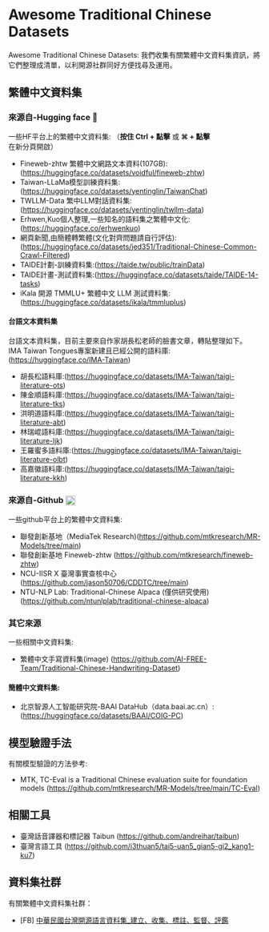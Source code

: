 # Awesome Traditional Chinese Datasets
Awesome Traditional Chinese Datasets: 
我們收集有關繁體中文資料集資訊，將它們整理成清單，以利開源社群同好方便找尋及運用。

## 繁體中文資料集

### 來源自-Hugging face 🤗
一些HF平台上的繁體中文資料集: （**按住 Ctrl + 點擊** 或 **⌘ + 點擊** 在新分頁開啟）
- Fineweb-zhtw 繁體中文網路文本資料(107GB):(https://huggingface.co/datasets/voidful/fineweb-zhtw)
- Taiwan-LLaMa模型訓練資料集:(https://huggingface.co/datasets/yentinglin/TaiwanChat)
- TWLLM-Data 繁中LLM對話資料集:(https://huggingface.co/datasets/yentinglin/twllm-data)
- Erhwen,Kuo個人整理,一些知名的語料集之繁體中文化:(https://huggingface.co/erhwenkuo)
- 網頁新聞,由簡體轉繁體(文化對齊問題請自行評估):(https://huggingface.co/datasets/jed351/Traditional-Chinese-Common-Crawl-Filtered)
- TAIDE計劃-訓練資料集:(https://taide.tw/public/trainData)
- TAIDE計畫-測試資料集:(https://huggingface.co/datasets/taide/TAIDE-14-tasks)
- iKala 開源 TMMLU+ 繁體中文 LLM 測試資料集:(https://huggingface.co/datasets/ikala/tmmluplus)

#### 台語文本資料集
台語文本資料集，目前主要來自作家胡長松老師的臉書文章，轉貼整理如下。
IMA Taiwan Tongues專案新建且已經公開的語料庫:(https://huggingface.co/IMA-Taiwan)
- 胡長松語料庫:(https://huggingface.co/datasets/IMA-Taiwan/taigi-literature-ots)
- 陳金順語料庫:(https://huggingface.co/datasets/IMA-Taiwan/taigi-literature-tks)
- 洪明道語料庫:(https://huggingface.co/datasets/IMA-Taiwan/taigi-literature-abt)
- 林瑞崐語料庫:(https://huggingface.co/datasets/IMA-Taiwan/taigi-literature-ljk)
- 王羅蜜多語料庫:(https://huggingface.co/datasets/IMA-Taiwan/taigi-literature-olbt)
- 高嘉徽語料庫:(https://huggingface.co/datasets/IMA-Taiwan/taigi-literature-kkh)

### 來源自-Github <img class="emoji" title=":octocat:" alt=":octocat:" src="https://github.githubassets.com/images/icons/emoji/octocat.png" height="20" width="20" align="absmiddle">

一些github平台上的繁體中文資料集:
- 聯發創新基地（MediaTek Research)(https://github.com/mtkresearch/MR-Models/tree/main)
- 聯發創新基地 Fineweb-zhtw (https://github.com/mtkresearch/fineweb-zhtw)
- NCU-IISR X 臺灣事實查核中心(https://github.com/jason50706/CDDTC/tree/main)
- NTU-NLP Lab: Traditional-Chinese Alpaca (僅供研究使用)
(https://github.com/ntunlplab/traditional-chinese-alpaca)

### 其它來源
一些相關中文資料集:
- 繁體中文手寫資料集(image) (https://github.com/AI-FREE-Team/Traditional-Chinese-Handwriting-Dataset)

#### 簡體中文資料集:
- 北京智源人工智能研究院-BAAI DataHub（data.baai.ac.cn）:(https://huggingface.co/datasets/BAAI/COIG-PC)

## 模型驗證手法
有關模型驗證的方法參考:
- MTK, TC-Eval is a Traditional Chinese evaluation suite for foundation models (https://github.com/mtkresearch/MR-Models/tree/main/TC-Eval)

## 相關工具
- 臺灣話音譯器和標記器 Taibun (https://github.com/andreihar/taibun)
- 臺灣言語工具 (https://github.com/i3thuan5/tai5-uan5_gian5-gi2_kang1-ku7)

## 資料集社群
有關繁體中文資料集社群：
- [FB] [中華民國台灣開源語言資料集_建立、收集、標註、監督、評鑑](https://www.facebook.com/groups/290103150640341/)
